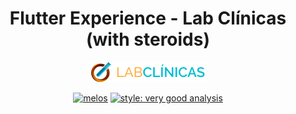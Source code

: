 <div align="center">

# Flutter Experience - Lab Clínicas (with steroids)

![logo](./lab-clinicas-logo.png)

[![melos](https://img.shields.io/badge/maintained%20with-melos-f700ff.svg?style=flat-square)](https://github.com/invertase/melos)
[![style: very good analysis](https://img.shields.io/badge/style-very_good_analysis-B22C89.svg)](https://pub.dev/packages/very_good_analysis)
</div>

